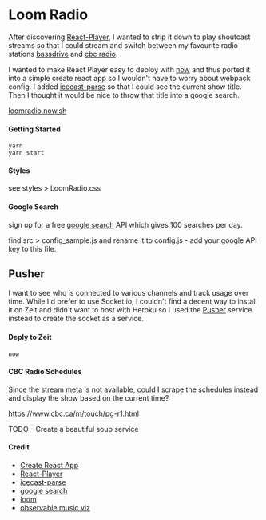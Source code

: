 # Loom Radio

After discovering [React-Player](https://cookpete.com/react-player/), I wanted to strip it down to play shoutcast streams so that I could stream and switch between my favourite radio stations [bassdrive](http://www.basedrive.com) and [cbc radio](https://www.cbc.ca/radio/includes/stream.html).

I wanted to make React Player easy to deploy with [now](https://zeit.co/now) and thus ported it into a simple create react app so I wouldn't have to worry about webpack config. I added [icecast-parse](https://www.npmjs.com/package/icecast-parser) so that I could see the current show title. Then I thought it would be nice to throw that title into a google search.

[loomradio.now.sh](https://loomradio.now.sh/)

#### Getting Started

```
yarn
yarn start
```

#### Styles

see styles > LoomRadio.css

#### Google Search

sign up for a free [google search](https://developers.google.com/custom-search/v1/overview) API which gives 100 searches per day.

find src > config_sample.js and rename it to config.js - add your google API key to this file.

## Pusher 

I want to see who is connected to various channels and track usage over time. While I'd prefer to use Socket.io, I couldn't find a decent way to install it on Zeit and didn't want to host with Heroku so I used the [Pusher](https://www.pusher.com) service instead to create the socket as a service. 

#### Deply to Zeit

```
now
```

#### CBC Radio Schedules 

Since the stream meta is not available, could I scrape the schedules instead and display the show based on the current time?

https://www.cbc.ca/m/touch/pg-r1.html

TODO - Create a beautiful soup service


#### Credit 
* [Create React App](https://github.com/facebook/create-react-app)
* [React-Player](https://cookpete.com/react-player/)
* [icecast-parse](https://www.npmjs.com/package/icecast-parser)
* [google search](https://developers.google.com/custom-search/v1/overview)
* [loom](https://www.eurogamer.net/articles/2015-04-26-remembering-loom-the-game-designed-to-be-completed)
* [observable music viz](https://observablehq.com/@alandelip/music-viz)